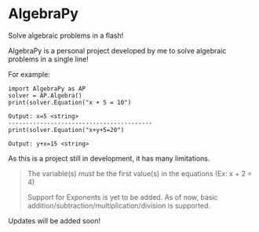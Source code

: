 # AlgebraPy
Solve algebraic problems in a flash!

AlgebraPy is a personal project developed by me to solve algebraic problems in a single line!

For example:
```
import AlgebraPy as AP
solver = AP.Algebra()
print(solver.Equation("x + 5 = 10")

Output: x=5 <string>
-----------------------------------------
print(solver.Equation("x+y+5=20")

Output: y+x=15 <string>
```
As this is a project still in development, it has many limitations.

> The variable(s) *must* be the first value(s) in the equations (Ex: x + 2 = 4)
> 
> Support for Exponents is yet to be added. As of now, basic addition/subtraction/multiplication/division is supported.

Updates will be added soon!
